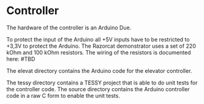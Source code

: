 # Controller

The hardware of the controller is an Arduino Due. 

To protect the input of the Arduino all +5V inputs have to be restricted to +3,3V to protect the Arduino. The Razorcat demonstrator uses a set of 220 kOhm and 100 kOhm resistors. The wiring of the resistors is documented here:
#TBD

The elevat directory contains the Arduino code for the elevator controller.

The tessy directory contains a TESSY project that is able to do unit tests for the controller code. The source directory contains the Arduino controller code in a raw C form to enable the unit tests.